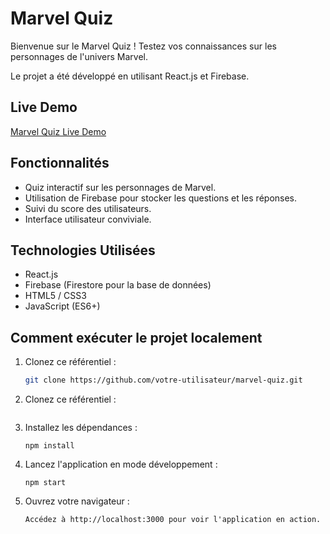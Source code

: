 # Marvel Quiz

Bienvenue sur le Marvel Quiz ! Testez vos connaissances sur les personnages de l'univers Marvel.

Le projet a été développé en utilisant React.js et Firebase.

## Live Demo

[Marvel Quiz Live Demo](https://marvel-quiz-89272.web.app/)

## Fonctionnalités

- Quiz interactif sur les personnages de Marvel.
- Utilisation de Firebase pour stocker les questions et les réponses.
- Suivi du score des utilisateurs.
- Interface utilisateur conviviale.

## Technologies Utilisées

- React.js
- Firebase (Firestore pour la base de données)
- HTML5 / CSS3
- JavaScript (ES6+)

## Comment exécuter le projet localement

1. Clonez ce référentiel :
   
   ```bash
   git clone https://github.com/votre-utilisateur/marvel-quiz.git
3. Clonez ce référentiel :
   
    ```cd marvel-quiz

4. Installez les dépendances :
   
     ```npm install```

5. Lancez l'application en mode développement :

     ```npm start```
6. Ouvrez votre navigateur :
   
      ```Accédez à http://localhost:3000 pour voir l'application en action.```

